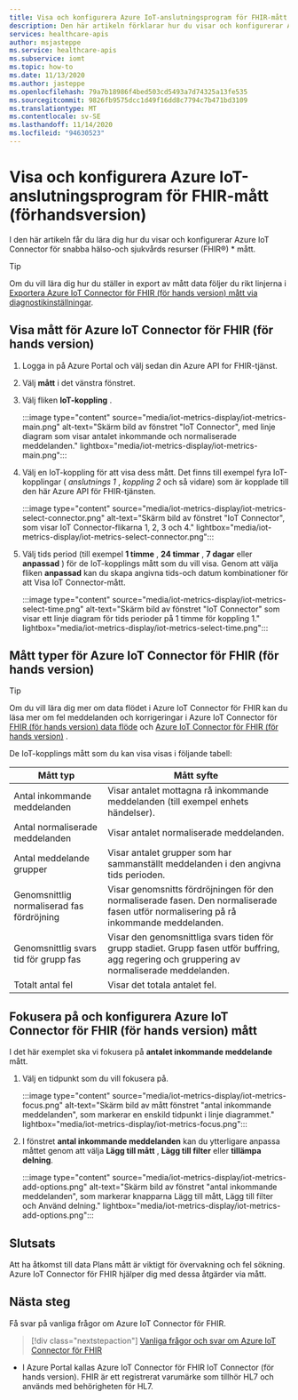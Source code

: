 ```yaml
---
title: Visa och konfigurera Azure IoT-anslutningsprogram för FHIR-mått (förhandsversion)
description: Den här artikeln förklarar hur du visar och konfigurerar Azure IoT Connector för FHIR (för hands version) mått.
services: healthcare-apis
author: msjasteppe
ms.service: healthcare-apis
ms.subservice: iomt
ms.topic: how-to
ms.date: 11/13/2020
ms.author: jasteppe
ms.openlocfilehash: 79a7b18986f4bed503cd5493a7d74325a13fe535
ms.sourcegitcommit: 9826fb9575dcc1d49f16dd8c7794c7b471bd3109
ms.translationtype: MT
ms.contentlocale: sv-SE
ms.lasthandoff: 11/14/2020
ms.locfileid: "94630523"
---
```

# <a name="display-and-configure-azure-iot-connector-for-fhir-preview-metrics"></a>Visa och konfigurera Azure IoT-anslutningsprogram för FHIR-mått (förhandsversion) 

I den här artikeln får du lära dig hur du visar och konfigurerar Azure IoT Connector för snabba hälso-och sjukvårds resurser (FHIR&#174;) * mått.

> [!TIP]
> Om du vill lära dig hur du ställer in export av mått data följer du rikt linjerna i [Exportera Azure IoT Connector för FHIR (för hands version) mått via diagnostikinställningar](./iot-metrics-diagnostics-export.md).

## <a name="display-metrics-for-azure-iot-connector-for-fhir-preview"></a>Visa mått för Azure IoT Connector för FHIR (för hands version)

1. Logga in på Azure Portal och välj sedan din Azure API for FHIR-tjänst. 

2. Välj **mått** i det vänstra fönstret. 

3. Välj fliken **IoT-koppling** .

   :::image type="content" source="media/iot-metrics-display/iot-metrics-main.png" alt-text="Skärm bild av fönstret &quot;IoT Connector&quot;, med linje diagram som visar antalet inkommande och normaliserade meddelanden." lightbox="media/iot-metrics-display/iot-metrics-main.png"::: 

4. Välj en IoT-koppling för att visa dess mått. Det finns till exempel fyra IoT-kopplingar ( *anslutnings 1* , *koppling 2* och så vidare) som är kopplade till den här Azure API för FHIR-tjänsten.

   :::image type="content" source="media/iot-metrics-display/iot-metrics-select-connector.png" alt-text="Skärm bild av fönstret &quot;IoT Connector&quot;, som visar IoT Connector-flikarna 1, 2, 3 och 4." lightbox="media/iot-metrics-display/iot-metrics-select-connector.png"::: 

5. Välj tids period (till exempel **1 timme** , **24 timmar** , **7 dagar** eller **anpassad** ) för de IoT-kopplings mått som du vill visa. Genom att välja fliken **anpassad** kan du skapa angivna tids-och datum kombinationer för att Visa IoT Connector-mått.

   :::image type="content" source="media/iot-metrics-display/iot-metrics-select-time.png" alt-text="Skärm bild av fönstret &quot;IoT Connector&quot; som visar ett linje diagram för tids perioder på 1 timme för koppling 1." lightbox="media/iot-metrics-display/iot-metrics-select-time.png"::: 
 
## <a name="metric-types-for-azure-iot-connector-for-fhir-preview"></a>Mått typer för Azure IoT Connector för FHIR (för hands version) 

> [!TIP]
> Om du vill lära dig mer om data flödet i Azure IoT Connector för FHIR kan du läsa mer om fel meddelanden och korrigeringar i Azure IoT Connector för [FHIR (för hands version) data flöde](./iot-data-flow.md) och [Azure IoT Connector för FHIR (för hands version)](./iot-troubleshoot-guide.md) .

De IoT-kopplings mått som du kan visa visas i följande tabell:

|Mått typ|Mått syfte| 
|-----------|--------------|
|Antal inkommande meddelanden|Visar antalet mottagna rå inkommande meddelanden (till exempel enhets händelser).|
|Antal normaliserade meddelanden|Visar antalet normaliserade meddelanden.|
|Antal meddelande grupper|Visar antalet grupper som har sammanställt meddelanden i den angivna tids perioden.|
|Genomsnittlig normaliserad fas fördröjning|Visar genomsnitts fördröjningen för den normaliserade fasen. Den normaliserade fasen utför normalisering på rå inkommande meddelanden.|
|Genomsnittlig svars tid för grupp fas|Visar den genomsnittliga svars tiden för grupp stadiet. Grupp fasen utför buffring, agg regering och gruppering av normaliserade meddelanden.| 
|Totalt antal fel|Visar det totala antalet fel.| 

## <a name="focus-on-and-configure-azure-iot-connector-for-fhir-preview-metrics"></a>Fokusera på och konfigurera Azure IoT Connector för FHIR (för hands version) mått

I det här exemplet ska vi fokusera på **antalet inkommande meddelande** mått.

1. Välj en tidpunkt som du vill fokusera på.

   :::image type="content" source="media/iot-metrics-display/iot-metrics-focus.png" alt-text="Skärm bild av mått fönstret &quot;antal inkommande meddelanden&quot;, som markerar en enskild tidpunkt i linje diagrammet." lightbox="media/iot-metrics-display/iot-metrics-focus.png"::: 

2. I fönstret **antal inkommande meddelanden** kan du ytterligare anpassa måttet genom att välja **Lägg till mått** , **Lägg till filter** eller **tillämpa delning**. 

   :::image type="content" source="media/iot-metrics-display/iot-metrics-add-options.png" alt-text="Skärm bild av fönstret &quot;antal inkommande meddelanden&quot;, som markerar knapparna Lägg till mått, Lägg till filter och Använd delning." lightbox="media/iot-metrics-display/iot-metrics-add-options.png"::: 

## <a name="conclusion"></a>Slutsats 
Att ha åtkomst till data Plans mått är viktigt för övervakning och fel sökning. Azure IoT Connector för FHIR hjälper dig med dessa åtgärder via mått. 

## <a name="next-steps"></a>Nästa steg

Få svar på vanliga frågor om Azure IoT Connector för FHIR.

>[!div class="nextstepaction"]
>[Vanliga frågor och svar om Azure IoT Connector för FHIR](fhir-faq.md)

* I Azure Portal kallas Azure IoT Connector för FHIR IoT Connector (för hands version). FHIR är ett registrerat varumärke som tillhör HL7 och används med behörigheten för HL7. 
